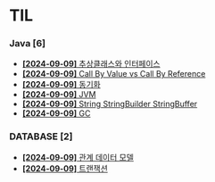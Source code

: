 # TIL
 
### Java [6]
- [**[2024-09-09]**  추상클래스와 인터페이스](https://github.com/A-lass/TIL/blob/main/Java/추상클래스와_인터페이스.md)
- [**[2024-09-09]**  Call By Value vs Call By Reference](https://github.com/A-lass/TIL/blob/main/Java/Call_By_Value_vs_Call_By_Reference.md)
- [**[2024-09-09]**  동기화](https://github.com/A-lass/TIL/blob/main/Java/동기화.md)
- [**[2024-09-09]**  JVM](https://github.com/A-lass/TIL/blob/main/Java/JVM.md)
- [**[2024-09-09]**  String StringBuilder StringBuffer](https://github.com/A-lass/TIL/blob/main/Java/String_StringBuilder_StringBuffer.md)
- [**[2024-09-09]**  GC](https://github.com/A-lass/TIL/blob/main/Java/GC.md)
### DATABASE [2]
- [**[2024-09-09]**  관계 데이터 모델](https://github.com/A-lass/TIL/blob/main/DATABASE/관계_데이터_모델.md)
- [**[2024-09-09]**  트랜잭션](https://github.com/A-lass/TIL/blob/main/DATABASE/트랜잭션.md)

